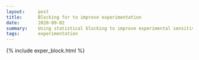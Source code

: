 ```yaml
---
layout:     post
title:      Blocking for to improve experimentation
date:       2020-09-02
summary:    Using statistical blocking to improve experimental sensitivity
tags:       experimentation
---
```


{% include exper_block.html %}
